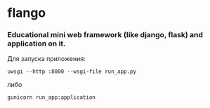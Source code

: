 # flango

### Educational mini web framework (like django, flask) and application on it.

Для запуска приложения:

    uwsgi --http :8000 --wsgi-file run_app.py
либо

    gunicorn run_app:application
